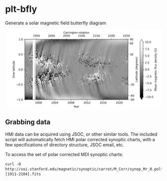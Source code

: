 # plt-bfly
Generate a solar magnetic field butterfly diagram

![alt text](https://github.com/lowderchris/plt-bfly/blob/master/bfly.png?raw=true)

## Grabbing data
HMI data can be acquired using JSOC, or other similar tools. The included script will automatically fetch HMI polar corrected synoptic charts, with a few specifications of directory structure, JSOC email, etc.

To access the set of polar corrected MDI synoptic charts:

    curl -O http://soi.stanford.edu/magnetic/synoptic/carrot/M_Corr/synop_Mr_0.polfil.[1911-2104].fits
